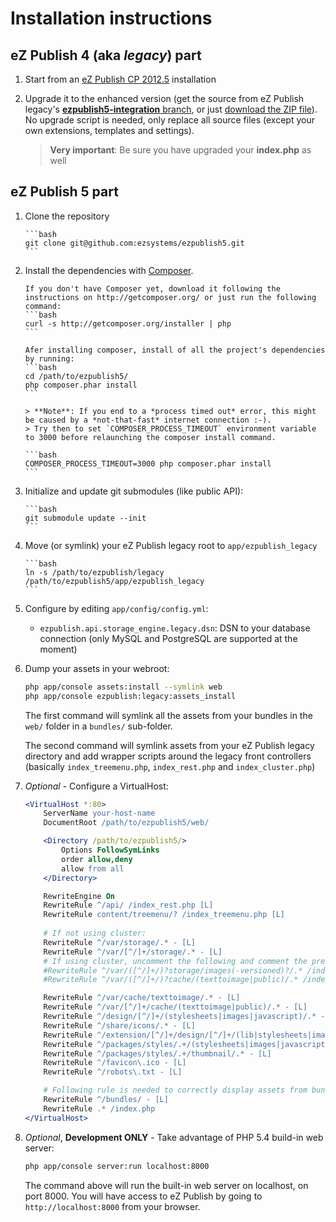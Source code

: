 # Installation instructions

## eZ Publish 4 (aka *legacy*) part
1. Start from an [eZ Publish CP 2012.5](http://share.ez.no/downloads/downloads/ez-publish-community-project-2012.5) installation

2. Upgrade it to the enhanced version 
   (get the source from eZ Publish legacy's [**ezpublish5-integration** branch](https://github.com/ezsystems/ezpublish/tree/ezpublish5-integration), 
   or just [download the ZIP file](https://github.com/ezsystems/ezpublish/zipball/ezpublish5-integration)). 
   No upgrade script is needed, only replace all source files (except your own extensions, templates and settings).

   > **Very important**: Be sure you have upgraded your **index.php** as well

## eZ Publish 5 part
1. Clone the repository

       ```bash
       git clone git@github.com:ezsystems/ezpublish5.git
       ```
2. Install the dependencies with [Composer](http://getcomposer.org).

       If you don't have Composer yet, download it following the instructions on http://getcomposer.org/ or just run the following command:
       ```bash
       curl -s http://getcomposer.org/installer | php
       ```

       Afer installing composer, install of all the project's dependencies by running:
       ```bash
       cd /path/to/ezpublish5/
       php composer.phar install
       ```
       
       > **Note**: If you end to a *process timed out* error, this might be caused by a *not-that-fast* internet connection :-).
       > Try then to set `COMPOSER_PROCESS_TIMEOUT` environment variable to 3000 before relaunching the composer install command.
       
       ```bash
       COMPOSER_PROCESS_TIMEOUT=3000 php composer.phar install
       ```
3. Initialize and update git submodules (like public API):

       ```bash
       git submodule update --init
       ```
4. Move (or symlink) your eZ Publish legacy root to `app/ezpublish_legacy`

       ```bash
       ln -s /path/to/ezpublish/legacy /path/to/ezpublish5/app/ezpublish_legacy
       ```

5. Configure by editing `app/config/config.yml`:
    * `ezpublish.api.storage_engine.legacy.dsn`: DSN to your database connection (only MySQL and PostgreSQL are supported at the moment)

6. Dump your assets in your webroot:

    ```bash
    php app/console assets:install --symlink web
    php app/console ezpublish:legacy:assets_install
    ```
    The first command will symlink all the assets from your bundles in the `web/` folder in a `bundles/` sub-folder.

    The second command will symlink assets from your eZ Publish legacy directory and add wrapper scripts around the legacy front controllers
    (basically `index_treemenu.php`, `index_rest.php` and `index_cluster.php`)

7. *Optional* - Configure a VirtualHost:

    ```apache
    <VirtualHost *:80>
        ServerName your-host-name
        DocumentRoot /path/to/ezpublish5/web/

        <Directory /path/to/ezpublish5/>
            Options FollowSymLinks
            order allow,deny
            allow from all
        </Directory>

        RewriteEngine On
        RewriteRule ^/api/ /index_rest.php [L]
        RewriteRule content/treemenu/? /index_treemenu.php [L]
        
        # If not using cluster:
        RewriteRule ^/var/storage/.* - [L]
        RewriteRule ^/var/[^/]+/storage/.* - [L]
        # If using cluster, uncomment the following and comment the previous ones
        #RewriteRule ^/var/([^/]+/)?storage/images(-versioned)?/.* /index_cluster.php [L]
        #RewriteRule ^/var/([^/]+/)?cache/(texttoimage|public)/.* /index_cluster.php [L]

        RewriteRule ^/var/cache/texttoimage/.* - [L]
        RewriteRule ^/var/[^/]+/cache/(texttoimage|public)/.* - [L]
        RewriteRule ^/design/[^/]+/(stylesheets|images|javascript)/.* - [L]
        RewriteRule ^/share/icons/.* - [L]
        RewriteRule ^/extension/[^/]+/design/[^/]+/(lib|stylesheets|images|javascripts?)/.* - [L]
        RewriteRule ^/packages/styles/.+/(stylesheets|images|javascript)/[^/]+/.* - [L]
        RewriteRule ^/packages/styles/.+/thumbnail/.* - [L]
        RewriteRule ^/favicon\.ico - [L]
        RewriteRule ^/robots\.txt - [L]

        # Following rule is needed to correctly display assets from bundles
        RewriteRule ^/bundles/ - [L]
        RewriteRule .* /index.php
    </VirtualHost>
    ```
7. *Optional*, **Development ONLY** - Take advantage of PHP 5.4 build-in web server:

    ```bash
    php app/console server:run localhost:8000
    ```
    The command above will run the built-in web server on localhost, on port 8000.
    You will have access to eZ Publish by going to `http://localhost:8000` from your browser.

